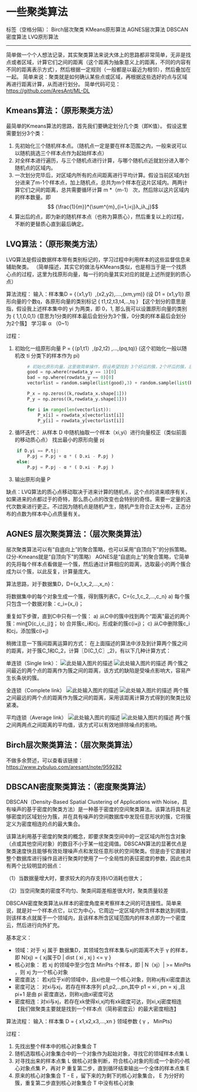 # 一些聚类算法

标签（空格分隔）： Birch层次聚类 KMeans原形算法 AGNES层次算法 DBSCAN密度算法 LVQ原形算法

---
简单做一个个人想法记录，其实聚类算法来说大体上的思路都非常简单，无非是找点或者区域，计算它们之间的距离（这个距离为抽象意义上的距离，不同的内容有不同的距离表示方式），然后根据一定规则（一般都是以最近为相邻），然后叠加在一起。
简单来说：聚类就是如何确认某些点或区域，再根据这些选好的点与区域再进行距离计算，从而进行划分。
简单代码可见：https://github.com/AresAnt/ML-DL

Kmeans算法：（原形聚类方法）
---------
最简单的Kmeans算法的思路，首先我们要确定划分几个类（即K值）。
假设这里需要划分3个类：

 1. 先初始化三个随机样本点。（随机点一定是要在样本范围之内，一般来说可以以随机挑选三个样本点作为起始样本点）
 2. 对全样本进行遍历，与三个随机点进行计算，与哪个随机点近就划分进入哪个随机点的区域内。
 3. 一次划分完毕后，对区域内所有的点间距离进行平均计算。假设当前区域内划分进来了m-1个样本点，加上随机点，总共为m个样本在这片区域内。两两计算它们之间的距离，总共需要循环计算 m *（m-1） 次，然后除以这片区域内的样本数量。即
$$ {\frac{1}{m}}*{\sum^{m}_{i=1,i<j}λ_iλ_j}$$
 4. 算出后的点，即为新的随机样本点（也称为算质心），然后重复以上的过程，不断的更替质心直到最后确定。


LVQ算法：（原形聚类方法）
--------------
LVQ算法是假设数据样本带有类别标记的，学习过程中利用样本的这些监督信息来辅助聚类。
（简单描述，其实它的做法与KMeans类似，也是相当于是一个找质心点的过程，这里为找原形向量，每一行的向量其实对应的就是上述所提到的质心点）

算法流程：
输入：样本集D = {（x1,y1）,(x2,y2),....,(xm,ym)} (设 D1 = (x1,y1))
      原形向量的个数q，各原形向量的类别标记 { t1,t2,t3,t4,..,tq } 【这个划分的意思是指，假设我上述样本集中的 yi 为两类，即 0，1, 那么我可以设置原形向量的类别为 { 1,1,0,0,1} (意思为1分类的样本最后会划分为3个簇，0分类的样本最后会划分为2个簇】
      学习率 α （0~1）

过程：

 1. 初始化一组原形向量 P = {（p1,t1）,(p2,t2) ,...,(pq,tq)} (这个初始化一般以随机改 ti
    分类下的样本作为 pi)
```python
        # 初始化原形向量，这里做简单操作，假设希望找到 3个好瓜的簇，2个坏瓜的簇，总共五个簇
        good = np.where(rowdata_y == 1)[0]
        bad = np.where(rowdata_y == 0)[0]
        vectorlist = random.sample(list(good),3) + random.sample(list(bad),2)

        P_x = np.zeros((k,rowdata_x.shape[1]))
        P_y = np.zeros((k,rowdata_y.shape[1]))

        for i in range(len(vectorlist)):
            P_x[i] = rowdata_x[vectorlist[i]]
            P_y[i] = rowdata_y[vectorlist[i]]
```

 2. 循环迭代：
        从样本 D 中随机抽取一个样本（xi,yi）进行向量校正（类似前面的移动质心点）
        找出最小的原形向量 pj

```python
    if D.yi == P.tj:
        P.pj = P.pj + α * ( D.xi - P.pj )
    else:
        P.pj = P.pj - α * ( D.xi - P.pj )
```

 3. 输出原形向量 P

缺点：LVQ算法的质心点移动取决于进来计算的随机点，这个点的进来顺序有关，如果进来的点都过于的奇特，那么质心点的改变也会特别的奇怪。需要一定量的迭代次数来进行更正。不过因为随机点是随机产生，随机产生符合正太分布，正态分布的点数为样本中心点质量有关。

AGNES 层次聚类算法：（层次聚类算法）
---------------------
层次聚类算法可以有“自底向上”的聚合策略，也可以采用“自顶向下”的分拆策略。(2分-Kmeans就是“自顶向下”的策略）
AGNES是“自底向上”的聚合策略，它简单的先将每个样本点看做是一个簇，然后通过计算相应的距离，选取最小的两个簇合成为以个簇，以此反复，计算量庞大。

算法思路，对于数据集D，D={x_1,x_2,…,x_n}：

将数据集中的每个对象生成一个簇，得到簇列表C，C={c_1,c_2,…,c_n}
a) 每个簇只包含一个数据对象：c_i={x_i}；

重复如下步骤，直到C中只有一个簇：
a) 从C中的簇中找到两个“距离”最近的两个簇：min⁡〖D(c_i,c_j)〗；
b) 合并簇c_i和cj，形成新的簇c(i+j)；
c) 从C中删除簇c_i和cj，添加簇c(i+j)

稍微注意一下簇间距离运算的方式：
在上面描述的算法中涉及到计算两个簇之间的距离，对于簇C_1和C_2，计算〖D(C_1,C〗_2)，有以下几种计算方式：

单连锁（Single link）：
![此处输入图片的描述][1]
![此处输入图片的描述][2]
两个簇之间最近的两个点的距离作为簇之间的距离，该方式的缺陷是受噪点影响大，容易产生长条状的簇。

全连锁（Complete link）
![此处输入图片的描述][3]
![此处输入图片的描述][4]
两个簇之间最远的两个点的距离作为簇之间的距离，采用该距离计算方式得到的聚类比较紧凑。

平均连锁（Average link）
![此处输入图片的描述][5]
![此处输入图片的描述][6]
两个簇之间两两点之间距离的平均值，该方式可以有效地排除噪点的影响。

Birch层次聚类算法：（层次聚类算法）
------------

不做多余赘述，可以查看该链接：https://www.zybuluo.com/aresant/note/959282

DBSCAN密度聚类算法：（密度聚类算法）
---------------------
DBSCAN（Density-Based Spatial Clustering of Applications with Noise，具有噪声的基于密度的聚类方法）是一种基于密度的空间聚类算法。该算法将具有足够密度的区域划分为簇，并在具有噪声的空间数据库中发现任意形状的簇，它将簇定义为密度相连的点的最大集合。

该算法利用基于密度的聚类的概念，即要求聚类空间中的一定区域内所包含对象（点或其他空间对象）的数目不小于某一给定阈值。DBSCAN算法的显著优点是聚类速度快且能够有效处理噪声点和发现任意形状的空间聚类。但是由于它直接对整个数据库进行操作且进行聚类时使用了一个全局性的表征密度的参数，因此也具有两个比较明显的弱点：

（1）当数据量增大时，要求较大的内存支持I/O消耗也很大；

（2）当空间聚类的密度不均匀、聚类间距差相差很大时，聚类质量较差

DBSCAN密度聚类算法从样本的密度角度来考察样本之间的可连接性。简单来说，就是对一个样本点它，以它为中心，它周边一定区域内所含样本数达到阈值，则该样本点就属于一个领域内，且该样本所含区域范围内的样本点即为一个密度云，然后进行向外扩充。

基本定义：

 - 领域：对于 xj 属于 数据集D，其领域包含样本集与xj的距离不大于 γ 的样本，即 N(xj) = { xj属于D | dist ( xi , xj ) <= γ }
 - 核心对象： 若 xj 的领域中至少包含 MinPts 个样本，即 | N（xj）| >= MinPts ，则 xj 为一个核心对象
 - 密度直达： 若xj位于xi的领域中，且xi也是一个核心对象，则称xj有xi密度直达
 - 密度可达： 对xi与xj，若存在样本序列 p1,p2,..,pn,其中 p1 = xi , pn = xj ,且 pi+1 是由 pi 密度直达，则称xj由xi密度可达
 - 密度相连：对xi与xj，若存在xk使得xi,xj均有xk密度可达，则xi,xj密度相连【我们做聚类主要就是找到一个样本点（简称密度云）的最大密度相连】

算法流程：
输入：样本集 D = { x1,x2,x3,...,xn }
      领域参数 { γ ， MinPts}

过程：

 1. 先找出整个样本中的核心对象集合 T
 2. 随机选取核心对象集合中的一个对象作为起始对象，寻找它的领域样本点集 L
 3. 对寻找出来的样本点集 L 做核心对象判断，符合核心对象的形成一个新的小核心对象点集 P，再对 P 重复第二步，直到循环结束输出一个全体的样本点集 E
 4. 原来的核心对象集合 T - E ，留下来的为剩下的核心对象集合， E 为分好的簇，重复第二步直到核心对象集合 T 中没有核心对象


  [1]: https://blog-10039692.file.myqcloud.com/1496651613755_1440_1496651614029.png
  [2]: https://blog-10039692.file.myqcloud.com/1496651705805_9954_1496651705880.png
  [3]: https://blog-10039692.file.myqcloud.com/1496651642287_3394_1496651642265.png
  [4]: https://blog-10039692.file.myqcloud.com/1496651676140_1786_1496651676101.png
  [5]: https://blog-10039692.file.myqcloud.com/1496651752918_3056_1496651752896.png
  [6]: https://blog-10039692.file.myqcloud.com/1496651771338_4445_1496651771308.png